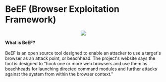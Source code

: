 # BeEF (Browser Exploitation Framework)

<p align="center">
  <img src="https://github.com/user-attachments/assets/83da46c5-497b-4ada-a57e-3fcaa4a47ec0" />
</p>

**What is BeEF?**
<br/> <br/>
BeEF is an open source tool designed to enable an attacker to use a target's browser as an attack point, or beachhead. The project's website says the tool is designed to "hook one or more web browsers and use them as beachheads for launching directed command modules and further attacks against the system from within the browser context."

